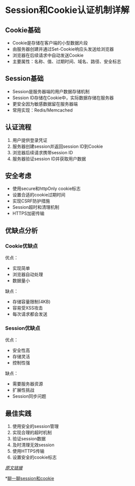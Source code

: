 # Session和Cookie认证机制详解

## Cookie基础
- Cookie是存储在客户端的小型数据片段
- 由服务器创建并通过Set-Cookie响应头发送给浏览器
- 浏览器在后续请求中自动发送Cookie
- 主要属性：名称、值、过期时间、域名、路径、安全标志

## Session基础
- Session是服务器端的用户数据存储机制
- Session ID存储在Cookie中，实际数据存储在服务器
- 更安全因为敏感数据留在服务器端
- 常用实现：Redis/Memcached

## 认证流程
1. 用户提供登录凭证
2. 服务器创建session并返回session ID到Cookie
3. 浏览器后续请求携带session ID
4. 服务器验证session ID并获取用户数据

## 安全考虑
- 使用secure和httpOnly cookie标志
- 设置合适的cookie过期时间
- 实现CSRF防护措施
- Session超时和清理机制
- HTTPS加密传输

## 优缺点分析

### Cookie优缺点
优点：
- 实现简单
- 浏览器自动处理
- 数据量小

缺点：
- 存储容量限制(4KB)
- 容易受XSS攻击
- 每次请求都会发送

### Session优缺点
优点：
- 安全性高
- 存储灵活
- 控制性强

缺点：
- 需要服务器资源
- 扩展性挑战
- Session同步问题

## 最佳实践
1. 使用安全的session管理
2. 实现合理的超时机制
3. 验证session数据
4. 及时清理无效session
5. 使用HTTPS传输
6. 设置安全的cookie标志

*[原文链接](https://juejin.cn/post/6844903605175058439)*



*[聊一聊session和cookie](https://juejin.cn/post/6844903605175058439)